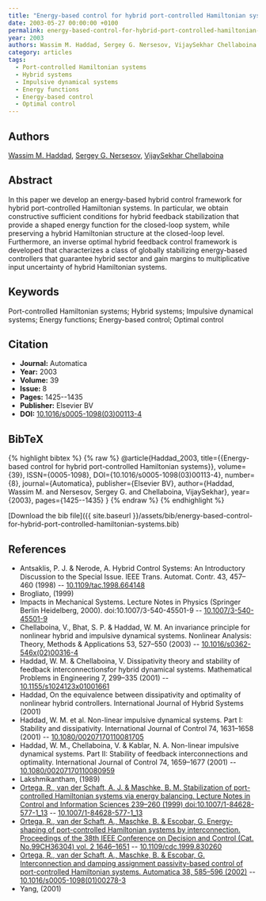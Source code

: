 ```yaml
---
title: "Energy-based control for hybrid port-controlled Hamiltonian systems"
date: 2003-05-27 00:00:00 +0100
permalink: energy-based-control-for-hybrid-port-controlled-hamiltonian-systems
year: 2003
authors: Wassim M. Haddad, Sergey G. Nersesov, VijaySekhar Chellaboina
category: articles
tags:
  - Port-controlled Hamiltonian systems
  - Hybrid systems
  - Impulsive dynamical systems
  - Energy functions
  - Energy-based control
  - Optimal control
---
```

 
## Authors
[Wassim M. Haddad](authors/wassim-m-haddad), [Sergey G. Nersesov](authors/sergey-g-nersesov), [VijaySekhar Chellaboina](authors/vijaysekhar-chellaboina)
 
## Abstract
In this paper we develop an energy-based hybrid control framework for hybrid port-controlled Hamiltonian systems. In particular, we obtain constructive sufficient conditions for hybrid feedback stabilization that provide a shaped energy function for the closed-loop system, while preserving a hybrid Hamiltonian structure at the closed-loop level. Furthermore, an inverse optimal hybrid feedback control framework is developed that characterizes a class of globally stabilizing energy-based controllers that guarantee hybrid sector and gain margins to multiplicative input uncertainty of hybrid Hamiltonian systems.
 
## Keywords
Port-controlled Hamiltonian systems; Hybrid systems; Impulsive dynamical systems; Energy functions; Energy-based control; Optimal control
 
## Citation
- **Journal:** Automatica
- **Year:** 2003
- **Volume:** 39
- **Issue:** 8
- **Pages:** 1425--1435
- **Publisher:** Elsevier BV
- **DOI:** [10.1016/s0005-1098(03)00113-4](https://doi.org/10.1016/s0005-1098(03)00113-4)
 
## BibTeX
{% highlight bibtex %}
{% raw %}
@article{Haddad_2003,
  title={{Energy-based control for hybrid port-controlled Hamiltonian systems}},
  volume={39},
  ISSN={0005-1098},
  DOI={10.1016/s0005-1098(03)00113-4},
  number={8},
  journal={Automatica},
  publisher={Elsevier BV},
  author={Haddad, Wassim M. and Nersesov, Sergey G. and Chellaboina, VijaySekhar},
  year={2003},
  pages={1425--1435}
}
{% endraw %}
{% endhighlight %}
 
[Download the bib file]({{ site.baseurl }}/assets/bib/energy-based-control-for-hybrid-port-controlled-hamiltonian-systems.bib)
 
## References
- Antsaklis, P. J. & Nerode, A. Hybrid Control Systems: An Introductory Discussion to the Special Issue. IEEE Trans. Automat. Contr. 43, 457–460 (1998) -- [10.1109/tac.1998.664148](https://doi.org/10.1109/tac.1998.664148)
- Brogliato, (1999)
- Impacts in Mechanical Systems. Lecture Notes in Physics (Springer Berlin Heidelberg, 2000). doi:10.1007/3-540-45501-9 -- [10.1007/3-540-45501-9](https://doi.org/10.1007/3-540-45501-9)
- Chellaboina, V., Bhat, S. P. & Haddad, W. M. An invariance principle for nonlinear hybrid and impulsive dynamical systems. Nonlinear Analysis: Theory, Methods &amp; Applications 53, 527–550 (2003) -- [10.1016/s0362-546x(02)00316-4](https://doi.org/10.1016/s0362-546x(02)00316-4)
- Haddad, W. M. & Chellaboina, V. Dissipativity theory and stability of feedback interconnectionsfor hybrid dynamical systems. Mathematical Problems in Engineering 7, 299–335 (2001) -- [10.1155/s1024123x01001661](https://doi.org/10.1155/s1024123x01001661)
- Haddad, On the equivalence between dissipativity and optimality of nonlinear hybrid controllers. International Journal of Hybrid Systems (2001)
- Haddad, W. M. et al. Non-linear impulsive dynamical systems. Part I: Stability and dissipativity. International Journal of Control 74, 1631–1658 (2001) -- [10.1080/00207170110081705](https://doi.org/10.1080/00207170110081705)
- Haddad, W. M., Chellaboina, V. & Kablar, N. A. Non-linear impulsive dynamical systems. Part II: Stability of feedback interconnections and optimality. International Journal of Control 74, 1659–1677 (2001) -- [10.1080/00207170110080959](https://doi.org/10.1080/00207170110080959)
- Lakshmikantham, (1989)
- [Ortega, R., van der Schaft, A. J. & Maschke, B. M. Stabilization of port-controlled Hamiltonian systems via energy balancing. Lecture Notes in Control and Information Sciences 239–260 (1999) doi:10.1007/1-84628-577-1_13](stabilization-of-port-controlled-hamiltonian-systems-via-energy-balancing) -- [10.1007/1-84628-577-1_13](https://doi.org/10.1007/1-84628-577-1_13)
- [Ortega, R., van der Schaft, A., Maschke, B. & Escobar, G. Energy-shaping of port-controlled Hamiltonian systems by interconnection. Proceedings of the 38th IEEE Conference on Decision and Control (Cat. No.99CH36304) vol. 2 1646–1651](energy-shaping-of-port-controlled-hamiltonian-systems-by-interconnection) -- [10.1109/cdc.1999.830260](https://doi.org/10.1109/cdc.1999.830260)
- [Ortega, R., van der Schaft, A., Maschke, B. & Escobar, G. Interconnection and damping assignment passivity-based control of port-controlled Hamiltonian systems. Automatica 38, 585–596 (2002)](interconnection-and-damping-assignment-passivity-based-control-of-port-controlled-hamiltonian-systems) -- [10.1016/s0005-1098(01)00278-3](https://doi.org/10.1016/s0005-1098(01)00278-3)
- Yang, (2001)

